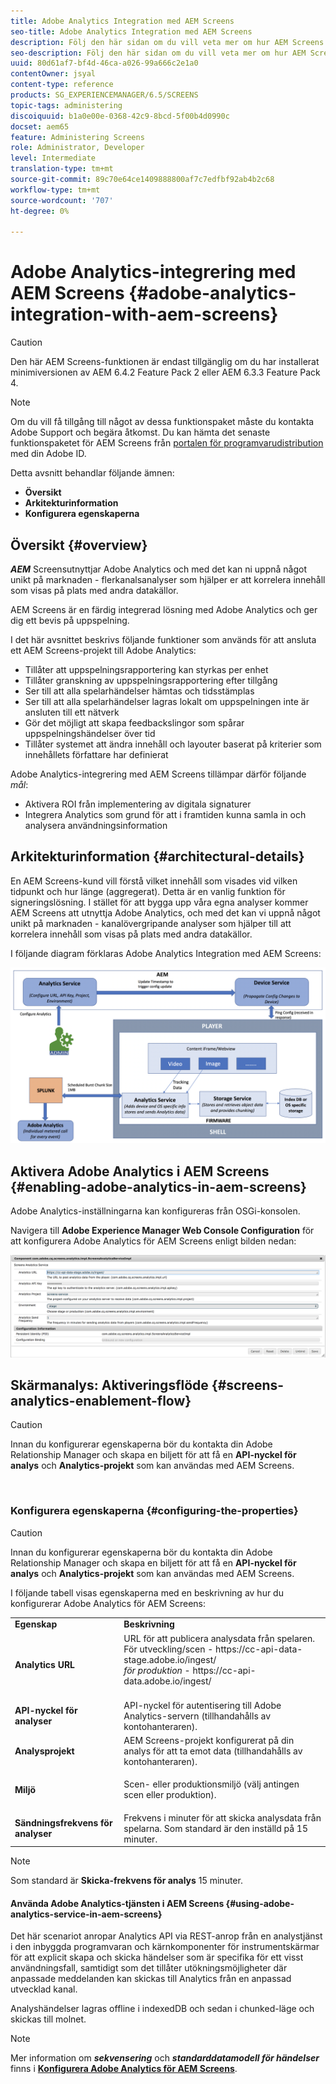 ```yaml
---
title: Adobe Analytics Integration med AEM Screens
seo-title: Adobe Analytics Integration med AEM Screens
description: Följ den här sidan om du vill veta mer om hur AEM Screens kan integreras med Adobe Analytics och få ett spelbevis.
seo-description: Följ den här sidan om du vill veta mer om hur AEM Screens kan integreras med Adobe Analytics och få ett spelbevis.
uuid: 80d61af7-bf4d-46ca-a026-99a666c2e1a0
contentOwner: jsyal
content-type: reference
products: SG_EXPERIENCEMANAGER/6.5/SCREENS
topic-tags: administering
discoiquuid: b1a0e00e-0368-42c9-8bcd-5f00b4d0990c
docset: aem65
feature: Administering Screens
role: Administrator, Developer
level: Intermediate
translation-type: tm+mt
source-git-commit: 89c70e64ce1409888800af7c7edfbf92ab4b2c68
workflow-type: tm+mt
source-wordcount: '707'
ht-degree: 0%

---
```



# Adobe Analytics-integrering med AEM Screens {#adobe-analytics-integration-with-aem-screens}

>[!CAUTION]
>
>Den här AEM Screens-funktionen är endast tillgänglig om du har installerat minimiversionen av AEM 6.4.2 Feature Pack 2 eller AEM 6.3.3 Feature Pack 4.

>[!NOTE]
>
>Om du vill få tillgång till något av dessa funktionspaket måste du kontakta Adobe Support och begära åtkomst. Du kan hämta det senaste funktionspaketet för AEM Screens från [portalen för programvarudistribution](https://experience.adobe.com/#/downloads/content/software-distribution/en/aem.html) med din Adobe ID.

Detta avsnitt behandlar följande ämnen:

* **Översikt**
* **Arkitekturinformation**
* **Konfigurera egenskaperna**

## Översikt {#overview}

***AEM*** Screensutnyttjar Adobe Analytics och med det kan ni uppnå något unikt på marknaden - flerkanalsanalyser som hjälper er att korrelera innehåll som visas på plats med andra datakällor.

AEM Screens är en färdig integrerad lösning med Adobe Analytics och ger dig ett bevis på uppspelning.

I det här avsnittet beskrivs följande funktioner som används för att ansluta ett AEM Screens-projekt till Adobe Analytics:

* Tillåter att uppspelningsrapportering kan styrkas per enhet
* Tillåter granskning av uppspelningsrapportering efter tillgång
* Ser till att alla spelarhändelser hämtas och tidsstämplas
* Ser till att alla spelarhändelser lagras lokalt om uppspelningen inte är ansluten till ett nätverk
* Gör det möjligt att skapa feedbackslingor som spårar uppspelningshändelser över tid
* Tillåter systemet att ändra innehåll och layouter baserat på kriterier som innehållets författare har definierat

Adobe Analytics-integrering med AEM Screens tillämpar därför följande *mål*:

* Aktivera ROI från implementering av digitala signaturer
* Integrera Analytics som grund för att i framtiden kunna samla in och analysera användningsinformation

## Arkitekturinformation {#architectural-details}

En AEM Screens-kund vill förstå vilket innehåll som visades vid vilken tidpunkt och hur länge (aggregerat). Detta är en vanlig funktion för signeringslösning. I stället för att bygga upp våra egna analyser kommer AEM Screens att utnyttja Adobe Analytics, och med det kan vi uppnå något unikt på marknaden - kanalövergripande analyser som hjälper till att korrelera innehåll som visas på plats med andra datakällor.

I följande diagram förklaras Adobe Analytics Integration med AEM Screens:

![screen_shot_2018-09-12at85611am](assets/screen_shot_2018-09-12at85611am.png)

## Aktivera Adobe Analytics i AEM Screens {#enabling-adobe-analytics-in-aem-screens}

Adobe Analytics-inställningarna kan konfigureras från OSGi-konsolen.

Navigera till **Adobe Experience Manager Web Console Configuration** för att konfigurera Adobe Analytics för AEM Screens enligt bilden nedan:

![screen_shot_2018-09-04at25550pm](assets/screen_shot_2018-09-04at25550pm.png)

## Skärmanalys: Aktiveringsflöde {#screens-analytics-enablement-flow}

>[!CAUTION]
>
>Innan du konfigurerar egenskaperna bör du kontakta din Adobe Relationship Manager och skapa en biljett för att få en **API-nyckel för analys** och **Analytics-projekt** som kan användas med AEM Screens.

![]()

### Konfigurera egenskaperna {#configuring-the-properties}

>[!CAUTION]
>
>Innan du konfigurerar egenskaperna bör du kontakta din Adobe Relationship Manager och skapa en biljett för att få en **API-nyckel för analys** och **Analytics-projekt** som kan användas med AEM Screens.

I följande tabell visas egenskaperna med en beskrivning av hur du konfigurerar Adobe Analytics för AEM Screens:

<table>
 <tbody>
  <tr>
   <td><strong>Egenskap</strong></td>
   <td><strong>Beskrivning</strong></td>
  </tr>
  <tr>
   <td><strong>Analytics URL</strong></td>
   <td>URL för att publicera analysdata från spelaren. <br>
   För utveckling/scen</em>  - https://cc-api-data-stage.adobe.io/ingest/<br /> <em> för produktion</em> - https://cc-api-data.adobe.io/ingest/</em><br /> <br /></td>
  </tr>
  <tr>
   <td><strong>API-nyckel för analyser</strong></td>
   <td>API-nyckel för autentisering till Adobe Analytics-servern (tillhandahålls av kontohanteraren).</td>
  </tr>
  <tr>
   <td><strong>Analysprojekt</strong></td>
   <td>AEM Screens-projekt konfigurerat på din analys för att ta emot data (tillhandahålls av kontohanteraren).</td>
  </tr>
  <tr>
   <td><strong>Miljö</strong></td>
   <td><p>Scen- eller produktionsmiljö (välj antingen scen eller produktion).</p></td>
  </tr>
  <tr>
   <td><strong>Sändningsfrekvens för analyser</strong></td>
   <td>Frekvens i minuter för att skicka analysdata från spelarna. Som standard är den inställd på 15 minuter.</td>
  </tr>
 </tbody>
</table>

>[!NOTE]
>
>Som standard är **Skicka-frekvens för analys** 15 minuter.

#### Använda Adobe Analytics-tjänsten i AEM Screens {#using-adobe-analytics-service-in-aem-screens}

Det här scenariot anropar Analytics API via REST-anrop från en analystjänst i den inbyggda programvaran och kärnkomponenter för instrumentskärmar för att explicit skapa och skicka händelser som är specifika för ett visst användningsfall, samtidigt som det tillåter utökningsmöjligheter där anpassade meddelanden kan skickas till Analytics från en anpassad utvecklad kanal.

Analyshändelser lagras offline i indexedDB och sedan i chunked-läge och skickas till molnet.

>[!NOTE]
>
>Mer information om ***sekvensering*** och ***standarddatamodell för händelser*** finns i **[Konfigurera Adobe Analytics för AEM Screens](configuring-adobe-analytics-aem-screens.md)**.

